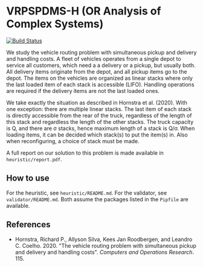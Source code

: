 # VRPSPDMS-H (OR Analysis of Complex Systems)

[![Build Status](https://travis-ci.com/N-Wouda/OR-Analysis.svg?branch=master)](https://travis-ci.com/N-Wouda/OR-Analysis)

We study the vehicle routing problem with simultaneous pickup and delivery and
handling costs. A fleet of vehicles operates from a single depot to service all
customers, which need a a delivery or a pickup, but usually both. All delivery
items originate from the depot, and all pickup items go to the depot. The items
on the vehicles are organized as linear stacks where only the last loaded item
of each stack is accessible (LIFO). Handling operations are required if the 
delivery items are not the last loaded ones. 

We take exactly the situation as described in Hornstra et al. (2020). With one
exception: there are multiple linear stacks. The last item of each stack is 
directly accessible from the rear of the truck, regardless of the length of this
stack and regardless the length of the other stacks. The truck capacity is Q,
and there are σ stacks, hence maximum length of a stack is Q/σ. When loading 
items, it can be decided which stack(s) to put the item(s) in. Also when 
reconfiguring, a choice of stack must be made. 

A full report on our solution to this problem is made available in 
`heuristic/report.pdf`.

## How to use

For the heuristic, see `heuristic/README.md`. For the validator, see 
`validator/README.md`. Both assume the packages listed in the `Pipfile` are
available.

## References

* Hornstra, Richard P., Allyson Silva, Kees Jan Roodbergen, and Leandro C. 
  Coelho. 2020. "The vehicle routing problem with simultaneous pickup and
  delivery and handling costs". _Computers and Operations Research_. 115.

